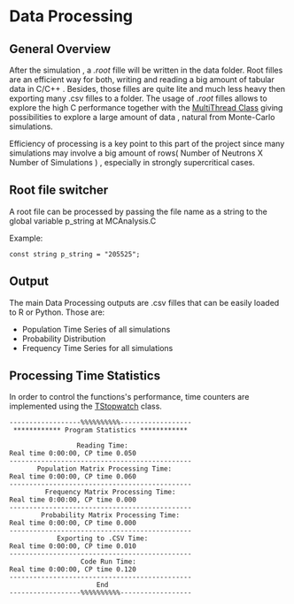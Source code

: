# Data Processing

## General Overview

After the simulation , a *.root* fille will be written in the data folder. Root filles are an efficient way for both, writing and reading a big amount of tabular data in C/C++ . Besides, those filles are quite lite and much less heavy then exporting many .csv filles to a folder. The usage of *.root* filles allows to explore the high C performance together with the [MultiThread Class](https://root.cern.ch/doc/master/classTThread.html) giving possibilities to explore a large amount of data , natural from Monte-Carlo simulations. 

Efficiency of processing is a key point to this part of the project since many simulations may involve a big amount of rows( Number of Neutrons X Number of Simulations ) , especially in strongly supercritical cases.

## Root file switcher

A root file can be processed by passing the file name as a string to the global variable p_string at MCAnalysis.C

Example:

```{code}
const string p_string = "205525";
```

## Output

The main Data Processing outputs are .csv filles that can be easily loaded to R or Python. Those are:

* Population Time Series of all simulations
* Probability Distribution
* Frequency Time Series for all simulations

## Processing Time Statistics

In order to control the functions's performance, time counters are implemented using the [TStopwatch](https://root.cern.ch/doc/master/classTStopwatch.html) class. 

```
------------------%%%%%%%%%%------------------ 
 ************ Program Statistics ************  
                                               
                 Reading Time:                 
Real time 0:00:00, CP time 0.050
---------------------------------------------- 
       Population Matrix Processing Time:      
Real time 0:00:00, CP time 0.060
---------------------------------------------- 
         Frequency Matrix Processing Time:     
Real time 0:00:00, CP time 0.000
---------------------------------------------- 
        Probability Matrix Processing Time:    
Real time 0:00:00, CP time 0.000
---------------------------------------------- 
            Exporting to .CSV Time:            
Real time 0:00:00, CP time 0.010
---------------------------------------------- 
                  Code Run Time:               
Real time 0:00:00, CP time 0.120
---------------------------------------------- 
                      End                      
------------------%%%%%%%%%%------------------
```
